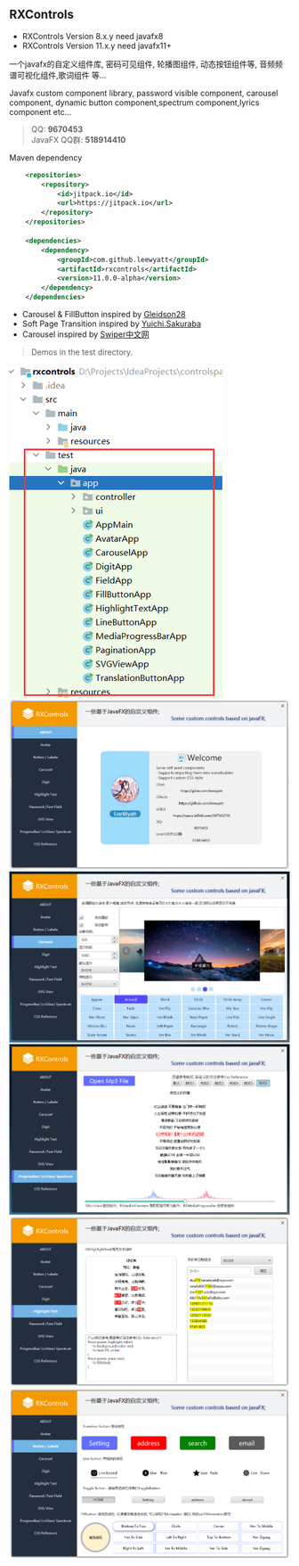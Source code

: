 ## RXControls 

- RXControls Version 8.x.y need javafx8
- RXControls Version 11.x.y need javafx11+


一个javafx的自定义组件库, 密码可见组件, 轮播图组件, 动态按钮组件等, 音频频谱可视化组件,歌词组件 等... <br />

 Javafx custom component library, password visible component, carousel component, dynamic button component,spectrum component,lyrics component etc...  <br />

>QQ: **9670453**  <br />
JavaFX QQ群: **518914410** <br/>

Maven dependency
```xml
    <repositories>
        <repository>
            <id>jitpack.io</id>
            <url>https://jitpack.io</url>
        </repository>
    </repositories>

    <dependencies>
        <dependency>
            <groupId>com.github.leewyatt</groupId>
            <artifactId>rxcontrols</artifactId>
            <version>11.0.0-alpha</version>
        </dependency>
    </dependencies>
```

- Carousel & FillButton inspired by [Gleidson28](https://github.com/Gleidson28)
- Soft Page Transition inspired by [Yuichi.Sakuraba](https://gist.github.com/skrb/1c62b77ef7ddb3c7adf4)
- Carousel inspired by [Swiper中文网](https://www.swiper.com.cn/)
> Demos in the test directory.

![](src/test/resources/screenshot/img6.png)
![](src/test/resources/screenshot/img1.png)
![](src/test/resources/screenshot/img2.png)
![](src/test/resources/screenshot/img3.png)
![](src/test/resources/screenshot/img4.png)
![](src/test/resources/screenshot/img5.png)